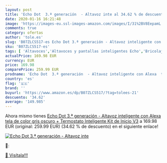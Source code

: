 ```yaml
---
layout: post
title: 'Echo Dot  3.ª generación  - Altavoz inte al 34.62 % de descuento'
date: 2020-01-16 16:21:48
image: 'https://images-eu.ssl-images-amazon.com/images/I/31%2BV8EepamL._SL400_.jpg'
comments: true
category: ofertas
author: 'tole.es'
slug: 'B07ZLCS517-es Echo Dot 3.ª generación - Altavoz inteligente con Alexa...'
sku: 'B07ZLCS517-es'
tags: [ 'Altavoces','Altavoces y pantallas inteligentes Echo','Bricolaje y herramientas','Dispositivos Amazon','Dispositivos Amazon y Accesorios','Dispositivos de red','Electrónica','Equipos de audio y Hi-Fi','Informática','Instalación eléctrica','Interruptores de persianas y puertas automáticas','Interruptores y reguladores de luz','Pantallas inteligentes','Routers','Sistemas WiFi Mesh','Smartwatches','TV, vídeo y home cinema','Tecnología para vestir','Televisores','alexa', ]
actualPrice: 169.98 EUR
currency: EUR
price: 169.98
comparePrice: 259.99 EUR
prodname: 'Echo Dot  3.ª generación  - Altavoz inteligente con Alexa  tela de color gris oscuro + Termostato Inteligente Kit de Inicio V3'
country: 'es'
flag: '🇪🇸'
brand: ''
buyurl: 'https://www.amazon.es/dp/B07ZLCS517/?tag=tolees-21'
descuento: '34.62'
average: '149.985'
---
```


Ahora mismo tienes [Echo Dot  3.ª generación  - Altavoz inteligente con Alexa  tela de color gris oscuro + Termostato Inteligente Kit de Inicio V3](https://www.amazon.es/dp/B07ZLCS517/?tag=tolees-21) a 169.98 EUR (original: 259.99 EUR) (34.62 %  de descuento) en el siguiente enlace!

[![Echo Dot  3.ª generación  - Altavoz inte](https://images-eu.ssl-images-amazon.com/images/I/31%2BV8EepamL._SL400_.jpg)](https://www.amazon.es/dp/B07ZLCS517/?tag=tolees-21)

🔎:


[🛒 Visítala!!!](https://www.amazon.es/dp/B07ZLCS517/?tag=tolees-21)
